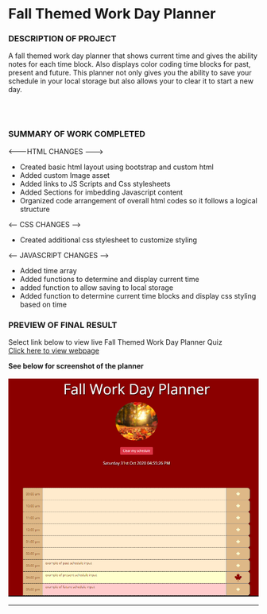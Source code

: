 <h1> Fall Themed Work Day Planner</h1>
<p></p>
<h3>DESCRIPTION OF PROJECT</h3>
A fall themed work day planner that shows current time and gives the ability notes for each time block. Also displays color coding time blocks for past, present and future. This planner not only gives you the ability to save your schedule in your local storage but also allows your to clear it to start a new day. 

<br><br>
<h3>SUMMARY OF WORK COMPLETED</h3>

<---HTML CHANGES --->
- Created basic html layout using bootstrap and custom html 
- Added custom Image asset
- Added links to JS Scripts and Css stylesheets 
- Added Sections for imbedding Javascript content 
- Organized code arrangement of overall html codes so it follows a logical structure

<-- CSS CHANGES -->
- Created additional css stylesheet to customize styling 


<-- JAVASCRIPT CHANGES -->
- Added time array
- Added functions  to determine and display current time 
- added function to allow saving to local storage 
- Added function to determine current time blocks and display css styling based on time 

<p></p>

<h3>PREVIEW OF FINAL RESULT</h3>
<p>

Select link below to view live Fall Themed Work Day Planner  Quiz <br>
<a href="https://lex4736.github.io/fallworkdayplanner/"> Click here to view webpage </a>
<p>
<b>See below for screenshot of the planner<b>
<br><br>
<img src="ScreenshotHW05.PNG" alt="Work Day Planner - Fall Theme">
<br><hr>
